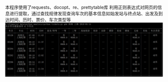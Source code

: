 本程序使用了requests、docopt、re、prettytable库
利用正则表达式对网页的信息进行提取，通过查找规律发现查询车次的基本信息如始发站与终点站、出发及到达时间、历时、票价、车次类型等
![lalala](https://github.com/MrhistWhite/python-12306-/blob/master/12306.png)
